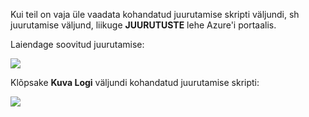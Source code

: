 Kui teil on vaja üle vaadata kohandatud juurutamise skripti väljundi, sh juurutamise väljund, liikuge **JUURUTUSTE** lehe Azure'i portaalis.

Laiendage soovitud juurutamise:

![](./media/web-sites-python-troubleshoot-deployment/portal-deployment-history.png)

Klõpsake **Kuva Logi** väljundi kohandatud juurutamise skripti:

![](./media/web-sites-python-troubleshoot-deployment/portal-deployment-log.png)
